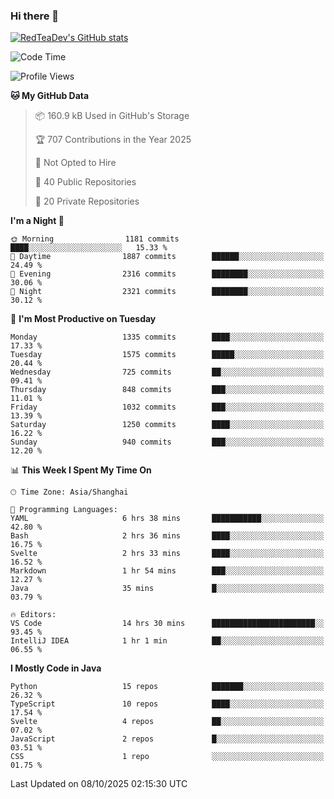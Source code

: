 ### Hi there 👋

<!--
**RedTeaDev/RedTeaDev** is a ✨ _special_ ✨ repository because its `README.md` (this file) appears on your GitHub profile.

Here are some ideas to get you started:

- 🔭 I’m currently working on ...
- 🌱 I’m currently learning ...
- 👯 I’m looking to collaborate on ...
- 🤔 I’m looking for help with ...
- 💬 Ask me about ...
- 📫 How to reach me: ...
- 😄 Pronouns: ...
- ⚡ Fun fact: ...
-->

<!--
[![wakatime](https://wakatime.com/badge/user/6b101ed0-04c0-4490-9283-eb61f2efff96.svg)](https://wakatime.com/@6b101ed0-04c0-4490-9283-eb61f2efff96)
!-->

[![RedTeaDev's GitHub stats](https://github-readme-stats.vercel.app/api?username=RedTeaDev\&include_all_commits=true)](https://github.com/anuraghazra/github-readme-stats)
<!--
[![willianrod's wakatime stats](https://github-readme-stats.vercel.app/api/wakatime?username=RedTeaDev)](https://github.com/anuraghazra/github-readme-stats)
!-->
<!--START_SECTION:waka-->
![Code Time](http://img.shields.io/badge/Code%20Time-3%2C551%20hrs%2014%20mins-blue)

![Profile Views](http://img.shields.io/badge/Profile%20Views-0-blue)

**🐱 My GitHub Data** 

> 📦 160.9 kB Used in GitHub's Storage 
 > 
> 🏆 707 Contributions in the Year 2025
 > 
> 🚫 Not Opted to Hire
 > 
> 📜 40 Public Repositories 
 > 
> 🔑 20 Private Repositories 
 > 
**I'm a Night 🦉** 

```text
🌞 Morning                1181 commits        ████░░░░░░░░░░░░░░░░░░░░░   15.33 % 
🌆 Daytime                1887 commits        ██████░░░░░░░░░░░░░░░░░░░   24.49 % 
🌃 Evening                2316 commits        ████████░░░░░░░░░░░░░░░░░   30.06 % 
🌙 Night                  2321 commits        ████████░░░░░░░░░░░░░░░░░   30.12 % 
```
📅 **I'm Most Productive on Tuesday** 

```text
Monday                   1335 commits        ████░░░░░░░░░░░░░░░░░░░░░   17.33 % 
Tuesday                  1575 commits        █████░░░░░░░░░░░░░░░░░░░░   20.44 % 
Wednesday                725 commits         ██░░░░░░░░░░░░░░░░░░░░░░░   09.41 % 
Thursday                 848 commits         ███░░░░░░░░░░░░░░░░░░░░░░   11.01 % 
Friday                   1032 commits        ███░░░░░░░░░░░░░░░░░░░░░░   13.39 % 
Saturday                 1250 commits        ████░░░░░░░░░░░░░░░░░░░░░   16.22 % 
Sunday                   940 commits         ███░░░░░░░░░░░░░░░░░░░░░░   12.20 % 
```


📊 **This Week I Spent My Time On** 

```text
🕑︎ Time Zone: Asia/Shanghai

💬 Programming Languages: 
YAML                     6 hrs 38 mins       ███████████░░░░░░░░░░░░░░   42.80 % 
Bash                     2 hrs 36 mins       ████░░░░░░░░░░░░░░░░░░░░░   16.75 % 
Svelte                   2 hrs 33 mins       ████░░░░░░░░░░░░░░░░░░░░░   16.52 % 
Markdown                 1 hr 54 mins        ███░░░░░░░░░░░░░░░░░░░░░░   12.27 % 
Java                     35 mins             █░░░░░░░░░░░░░░░░░░░░░░░░   03.79 % 

🔥 Editors: 
VS Code                  14 hrs 30 mins      ███████████████████████░░   93.45 % 
IntelliJ IDEA            1 hr 1 min          ██░░░░░░░░░░░░░░░░░░░░░░░   06.55 % 
```

**I Mostly Code in Java** 

```text
Python                   15 repos            ███████░░░░░░░░░░░░░░░░░░   26.32 % 
TypeScript               10 repos            ████░░░░░░░░░░░░░░░░░░░░░   17.54 % 
Svelte                   4 repos             ██░░░░░░░░░░░░░░░░░░░░░░░   07.02 % 
JavaScript               2 repos             █░░░░░░░░░░░░░░░░░░░░░░░░   03.51 % 
CSS                      1 repo              ░░░░░░░░░░░░░░░░░░░░░░░░░   01.75 % 
```




 Last Updated on 08/10/2025 02:15:30 UTC
<!--END_SECTION:waka-->


